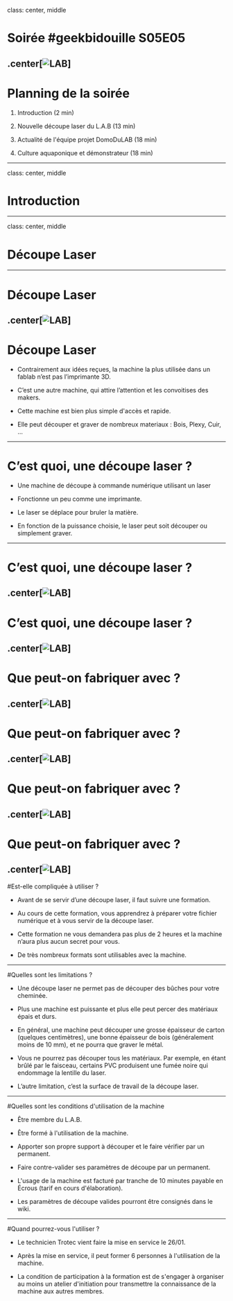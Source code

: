 class: center, middle

# Soirée #geekbidouille S05E05
.center[![LAB](logo.png)]
---
# Planning de la soirée

1. Introduction (2 min)

2. Nouvelle découpe laser du L.A.B (13 min)

3. Actualité de l'équipe projet DomoDuLAB (18 min)

4. Culture aquaponique et démonstrateur (18 min)
---

class: center, middle
# Introduction
---

class: center, middle
# Découpe Laser
---

# Découpe Laser
.center[![LAB](sabre_laser.jpg)]
---

# Découpe Laser
- Contrairement aux idées reçues, la machine la plus utilisée dans un fablab n’est pas l’imprimante 3D. 

- C’est une autre machine, qui attire l’attention et les convoitises des makers.

- Cette machine est bien plus simple d'accès et rapide.

- Elle peut découper et graver de nombreux materiaux : Bois, Plexy, Cuir, ...
---

# C’est quoi, une découpe laser ?

- Une machine de découpe à commande numérique utilisant un laser

- Fonctionne un peu comme une imprimante.

- Le laser se déplace pour bruler la matière.

- En fonction de la puissance choisie, le laser peut soit découper ou simplement graver. 

---

# C’est quoi, une découpe laser ?
.center[![LAB](trotec_lab.jpg)]
---

# C’est quoi, une découpe laser ?
.center[![LAB](piece_decoupee.jpg)]
---

# Que peut-on fabriquer avec ?
.center[![LAB](makerbot.jpg)]
---

# Que peut-on fabriquer avec ?
.center[![LAB](OpenROV.jpg)]
---

# Que peut-on fabriquer avec ?
.center[![LAB](engrenage.jpg)]
---

# Que peut-on fabriquer avec ?
.center[![LAB](pont.jpg)]
---

#Est-elle compliquée à utiliser ?
 - Avant de se servir d’une découpe laser, il faut suivre une formation.  
 
 - Au cours de cette formation, vous apprendrez à préparer votre fichier numérique et à vous servir de la découpe laser. 
 
 - Cette formation ne vous demandera pas plus de 2 heures et la machine n’aura plus aucun secret pour vous.
 
 - De très nombreux formats sont utilisables avec la machine.
---

#Quelles sont les limitations ?
 - Une découpe laser ne permet pas de découper des bûches pour votre cheminée. 
 
 - Plus une machine est puissante et plus elle peut percer des matériaux épais et durs. 
 
 - En général, une machine peut découper une grosse épaisseur de carton (quelques centimètres), une bonne épaisseur de bois (généralement moins de 10 mm), et ne pourra que graver le métal.
 
 - Vous ne pourrez pas découper tous les matériaux. Par exemple, en étant brûlé par le faisceau, certains PVC produisent une fumée noire qui endommage la lentille du laser.
 
 - L’autre limitation, c’est la surface de travail de la découpe laser.

---

#Quelles sont les conditions d'utilisation de la machine
 - Être membre du L.A.B.

 - Être formé à l'utilisation de la machine.
 
 - Apporter son propre support à découper et le faire vérifier par un permanent.
 
 - Faire contre-valider ses paramètres de découpe par un permanent.
 
 - L'usage de la machine est facturé par tranche de 10 minutes payable en Écrous (tarif en cours d'élaboration).
 
 - Les paramètres de découpe valides pourront être consignés dans le wiki.  
---
#Quand pourrez-vous l'utiliser ?
 
 - Le technicien Trotec vient faire la mise en service le 26/01.
 
 - Après la mise en service, il peut former 6 personnes à l'utilisation de la machine.
 
 - La condition de participation à la formation est de s'engager à organiser au moins un atelier d'initiation pour transmettre la connaissance de la machine aux autres membres.

